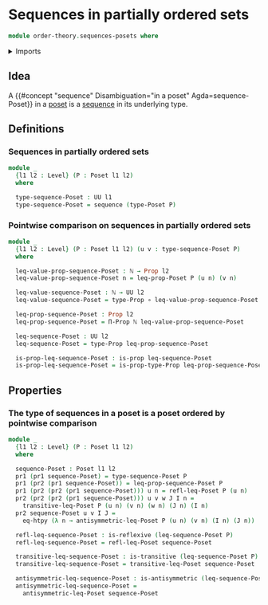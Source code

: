 # Sequences in partially ordered sets

```agda
module order-theory.sequences-posets where
```

<details><summary>Imports</summary>

```agda
open import elementary-number-theory.natural-numbers

open import foundation.binary-relations
open import foundation.dependent-pair-types
open import foundation.function-extensionality
open import foundation.function-types
open import foundation.propositions
open import foundation.sequences
open import foundation.universe-levels

open import order-theory.posets
```

</details>

## Idea

A {{#concept "sequence" Disambiguation="in a poset" Agda=sequence-Poset}} in a
[poset](order-theory.posets.md) is a [sequence](foundation.sequences.md) in its
underlying type.

## Definitions

### Sequences in partially ordered sets

```agda
module _
  {l1 l2 : Level} (P : Poset l1 l2)
  where

  type-sequence-Poset : UU l1
  type-sequence-Poset = sequence (type-Poset P)
```

### Pointwise comparison on sequences in partially ordered sets

```agda
module _
  {l1 l2 : Level} (P : Poset l1 l2) (u v : type-sequence-Poset P)
  where

  leq-value-prop-sequence-Poset : ℕ → Prop l2
  leq-value-prop-sequence-Poset n = leq-prop-Poset P (u n) (v n)

  leq-value-sequence-Poset : ℕ → UU l2
  leq-value-sequence-Poset = type-Prop ∘ leq-value-prop-sequence-Poset

  leq-prop-sequence-Poset : Prop l2
  leq-prop-sequence-Poset = Π-Prop ℕ leq-value-prop-sequence-Poset

  leq-sequence-Poset : UU l2
  leq-sequence-Poset = type-Prop leq-prop-sequence-Poset

  is-prop-leq-sequence-Poset : is-prop leq-sequence-Poset
  is-prop-leq-sequence-Poset = is-prop-type-Prop leq-prop-sequence-Poset
```

## Properties

### The type of sequences in a poset is a poset ordered by pointwise comparison

```agda
module _
  {l1 l2 : Level} (P : Poset l1 l2)
  where

  sequence-Poset : Poset l1 l2
  pr1 (pr1 sequence-Poset) = type-sequence-Poset P
  pr1 (pr2 (pr1 sequence-Poset)) = leq-prop-sequence-Poset P
  pr1 (pr2 (pr2 (pr1 sequence-Poset))) u n = refl-leq-Poset P (u n)
  pr2 (pr2 (pr2 (pr1 sequence-Poset))) u v w J I n =
    transitive-leq-Poset P (u n) (v n) (w n) (J n) (I n)
  pr2 sequence-Poset u v I J =
    eq-htpy (λ n → antisymmetric-leq-Poset P (u n) (v n) (I n) (J n))

  refl-leq-sequence-Poset : is-reflexive (leq-sequence-Poset P)
  refl-leq-sequence-Poset = refl-leq-Poset sequence-Poset

  transitive-leq-sequence-Poset : is-transitive (leq-sequence-Poset P)
  transitive-leq-sequence-Poset = transitive-leq-Poset sequence-Poset

  antisymmetric-leq-sequence-Poset : is-antisymmetric (leq-sequence-Poset P)
  antisymmetric-leq-sequence-Poset =
    antisymmetric-leq-Poset sequence-Poset
```
